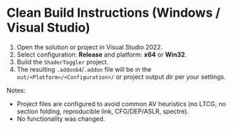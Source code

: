 # Clean Build Instructions (Windows / Visual Studio)

1. Open the solution or project in Visual Studio 2022.
2. Select configuration: **Release** and platform: **x64** or **Win32**.
3. Build the `ShaderToggler` project.
4. The resulting `.addon64`/`.addon` file will be in the `out/<Platform>/<Configuration>/` or project output dir per your settings.

Notes:
- Project files are configured to avoid common AV heuristics (no LTCG, no section folding, reproducible link, CFG/DEP/ASLR, spectre).
- No functionality was changed.